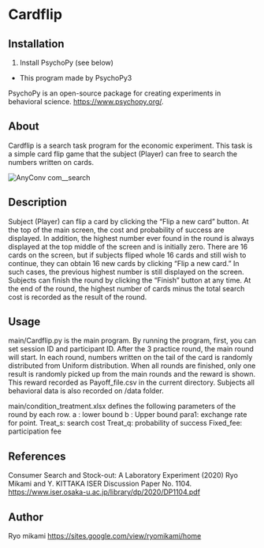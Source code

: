 # Cardflip 

## Installation

1. Install PsychoPy (see below)
* This program made by PsychoPy3

PsychoPy is an open-source package for creating experiments in behavioral science.
https://www.psychopy.org/.

## About

Cardflip is a search task program for the economic experiment. This task is a simple card flip game that the subject (Player) can free to search the numbers written on cards. 

![AnyConv com__search](https://user-images.githubusercontent.com/38565854/101184228-d1083300-3693-11eb-86f0-ed48a7193ed8.gif)

## Description


Subject (Player) can flip a card by clicking the “Flip a new card” button. 
At the top of the main screen, the cost and probability of success are displayed. In addition, the highest number ever found in the round is always displayed at the top middle of the screen and is initially zero.
There are 16 cards on the screen, but if subjects fliped whole 16 cards and still wish to continue, they can obtain 16 new cards by clicking “Flip a new card.” In such cases, the previous highest number is still displayed on the screen. Subjects can finish the round by clicking the “Finish” button at any time. At the end of the round, the highest number of cards minus the total search cost is recorded as the result of the round.


## Usage

main/Cardflip.py is the main program.
By running the program, first, you can set session ID and participant ID.
After the 3 practice round, the main round will start.
In each round,  numbers written on the tail of the card is randomly distributed from Uniform distribution.
When all rounds are finished, only one result is randomly picked up from the main rounds and the reward is shown.
This reward recorded as Payoff_file.csv  in the current directory.
Subjects all behavioral data is also recorded on /data folder.

main/condition_treatment.xlsx defines the following parameters of the round by each row.
a : lower bound 
b : Upper bound
para1: exchange rate for point.
Treat_s: search cost
Treat_q: probability of success
Fixed_fee: participation fee

## References
Consumer Search and Stock-out: A Laboratory Experiment (2020)  Ryo Mikami and Y. KITTAKA
ISER Discussion Paper No. 1104.
https://www.iser.osaka-u.ac.jp/library/dp/2020/DP1104.pdf

## Author

Ryo mikami
https://sites.google.com/view/ryomikami/home
